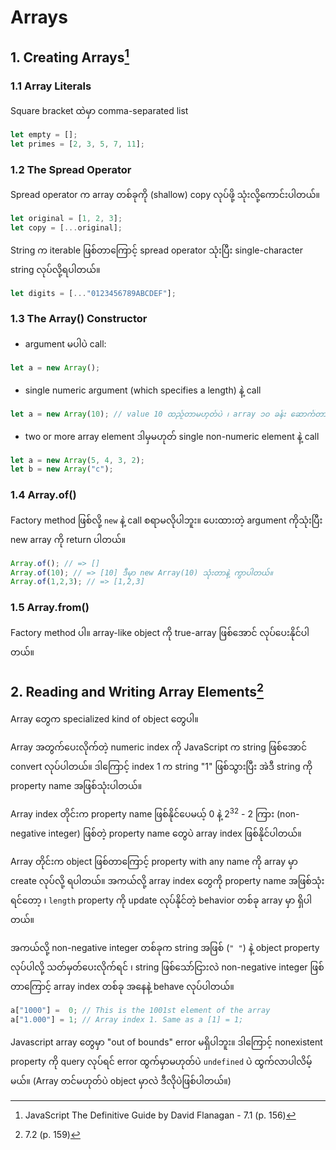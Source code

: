 # Arrays
## 1. Creating Arrays[^1]
### 1.1 Array Literals
Square bracket ထဲမှာ comma-separated list 
```javascript
let empty = [];
let primes = [2, 3, 5, 7, 11];
```

### 1.2 The Spread Operator
Spread operator က array တစ်ခုကို (shallow) copy လုပ်ဖို့ သုံးလို့ကောင်းပါတယ်။
```javascript
let original = [1, 2, 3];
let copy = [...original];
```
String က iterable ဖြစ်တာကြောင့် spread operator သုံးပြီး single-character string လုပ်လို့ရပါတယ်။ 
```javascript
let digits = [..."0123456789ABCDEF"];
```

### 1.3 The Array() Constructor
- argument မပါပဲ call:
```javascript
let a = new Array();
```
- single numeric argument (which specifies a length) နဲ့ call
```javascript
let a = new Array(10); // value 10 ထည့်တာမဟုတ်ပဲ ၊ array ၁၀ ခန်း ဆောက်တာပါ
```

- two or more array element ဒါမှမဟုတ် single non-numeric element နဲ့ call
```javascript
let a = new Array(5, 4, 3, 2);
let b = new Array("c");
```

### 1.4 Array.of()
Factory method ဖြစ်လို့ `new` နဲ့ call စရာမလိုပါဘူး။ ပေးထားတဲ့ argument ကိုသုံးပြီး new array ကို return ပါတယ်။  
```javascript
Array.of(); // => []
Array.of(10); // => [10] ဒီမှာ new Array(10) သုံးတာနဲ့ ကွာပါတယ်။
Array.of(1,2,3); // => [1,2,3]
```
### 1.5 Array.from()
Factory method ပါ။  array-like object ကို true-array ဖြစ်အောင် လုပ်ပေးနိုင်ပါတယ်။

## 2. Reading and Writing Array Elements[^2]
Array တွေက specialized kind of object တွေပါ။ 

Array အတွက်ပေးလိုက်တဲ့ numeric index ကို JavaScript က string ဖြစ်အောင် convert လုပ်ပါတယ်။  ဒါကြောင့် index 1 က string "1" ဖြစ်သွားပြီး အဲဒီ string ကို property name အဖြစ်သုံးပါတယ်။

Array index တိုင်းက property name ဖြစ်နိုင်ပေမယ့် 0 နဲ့ 2<sup>32</sup> - 2 ကြား (non-negative integer) ဖြစ်တဲ့ property name တွေပဲ array index ဖြစ်နိုင်ပါတယ်။

Array တိုင်းက object ဖြစ်တာကြောင့် property with any name ကို array မှာ create လုပ်လို့ ရပါတယ်။  အကယ်လို့ array index တွေကို property name အဖြစ်သုံးရင်တော့ ၊ `length` property ကို update လုပ်နိုင်တဲ့ behavior တစ်ခု array မှာ ရှိပါတယ်။  

အကယ်လို့ non-negative integer တစ်ခုက string အဖြစ် (`" "`) နဲ့ object property လုပ်ပါလို့ သတ်မှတ်ပေးလိုက်ရင် ၊ string ဖြစ်သော်ငြားလဲ non-negative integer ဖြစ်တာကြောင့် array index တစ်ခု အနေနဲ့ behave လုပ်ပါတယ်။
```javascript
a["1000"] =  0; // This is the 1001st element of the array
a["1.000"] = 1; // Array index 1. Same as a [1] = 1;
```
Javascript array တွေမှာ "out of bounds" error မရှိပါဘူး။  ဒါကြောင့် nonexistent property ကို query လုပ်ရင် error ထွက်မှာမဟုတ်ပဲ `undefined` ပဲ ထွက်လာပါလိမ့်မယ်။ (Array တင်မဟုတ်ပဲ object မှာလဲ ဒီလိုပဲဖြစ်ပါတယ်။)

[^1]: JavaScript The Definitive Guide by David Flanagan - 7.1 (p. 156)
[^2]: 7.2 (p. 159)
